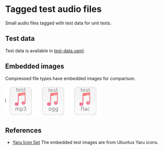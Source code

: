 # Tagged test audio files

Small audio files tagged with test data for unit tests.

## Test data

Test data is available in [test-data.yaml](test-data.yaml).

## Embedded images

Compressed file types have embedded images for comparison.

<img src="audio-x-mpeg.png" alt="MP3" width="100">
<img src="audio-x-vorbis+ogg.png" alt="Ogg Vorbis" width="100">
<img src="audio-x-flac.png" alt="Flac" width="100">

## References

- [Yaru Icon Set](https://github.com/ubuntu/yaru) The embedded test images are
  from Ubuntus Yaru icons.

